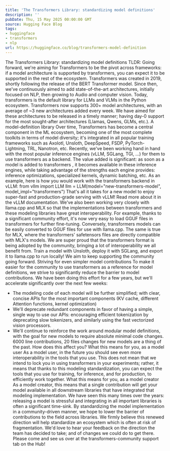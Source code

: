 ```yaml
---
title: 'The Transformers Library: standardizing model definitions'
description: ''
pubDate: Thu, 15 May 2025 00:00:00 GMT
source: Hugging Face Blog
tags:
- huggingface
- transformers
- nlp
url: https://huggingface.co/blog/transformers-model-definition
---
```


The Transformers Library: standardizing model definitions
TLDR: Going forward, we're aiming for Transformers to be the pivot across frameworks: if a model architecture is supported by transformers, you can expect it to be supported in the rest of the ecosystem.
Transformers was created in 2019, shortly following the release of the BERT Transformer model. Since then, we've continuously aimed to add state-of-the-art architectures, initially focused on NLP, then growing to Audio and computer vision. Today, transformers is the default library for LLMs and VLMs in the Python ecosystem.
Transformers now supports 300+ model architectures, with an average of ~3 new architectures added every week. We have aimed for these architectures to be released in a timely manner; having day-0 support for the most sought-after architectures (Llamas, Qwens, GLMs, etc.).
A model-definition library
Over time, Transformers has become a central component in the ML ecosystem, becoming one of the most complete toolkits in terms of model diversity; it's integrated in all popular training frameworks such as Axolotl, Unsloth, DeepSpeed, FSDP, PyTorch-Lightning, TRL, Nanotron, etc.
Recently, we've been working hand in hand with the most popular inference engines (vLLM, SGLang, TGI, ...) for them
to use transformers
as a backend. The value added is significant: as soon as a model is added to transformers
,
it becomes available in these inference engines, while taking advantage of the strengths each engine provides: inference optimizations, specialized kernels, dynamic batching, etc.
As an example, here is how you would work with the transformers
backend in vLLM:
from vllm import LLM
llm = LLM(model="new-transformers-model", model_impl="transformers")
That's all it takes for a new model to enjoy super-fast and production-grade serving with vLLM!
Read more about it in the vLLM documentation.
We've also been working very closely with llama.cpp and
MLX so that the implementations between transformers
and these modeling libraries have great interoperability. For example, thanks to a significant community effort,
it's now very easy to load GGUF files in transformers
for
further fine-tuning. Conversely, transformers models can be easily
converted to GGUF files for use with
llama.cpp.
The same is true for MLX, where the transformers' safetensors files are directly compatible with MLX's models.
We are super proud that the transformers
format is being adopted by the community, bringing a lot of interoperability
we all benefit from. Train a model with Unsloth, deploy it with SGLang, and export it to llama.cpp to run locally! We
aim to keep supporting the community going forward.
Striving for even simpler model contributions
To make it easier for the community to use transformers as a reference for model definitions, we strive to significantly reduce the barrier to model contributions. We have been doing this effort for a few years, but we'll accelerate significantly over the next few weeks:
- The modeling code of each model will be further simplified; with clear, concise APIs for the most important components (KV cache, different Attention functions, kernel optimization)
- We'll deprecate redundant components in favor of having a simple, single way to use our APIs: encouraging efficient tokenization by deprecating slow tokenizers, and similarly using the fast vectorized vision processors.
- We'll continue to reinforce the work around modular model definitions, with the goal for new models to require absolute minimal code changes. 6000 line contributions, 20 files changes for new models are a thing of the past.
How does this affect you?
What this means for you, as a model user
As a model user, in the future you should see even more interoperability in the tools that you use.
This does not mean that we intend to lock you in using transformers
in your experiments; rather, it means that
thanks to this modeling standardization, you can expect the tools that you use for training, for inference, and for
production, to efficiently work together.
What this means for you, as a model creator
As a model creator, this means that a single contribution will get your model available in all downstream libraries that have integrated that modeling implementation. We have seen this many times over the years: releasing a model is stressful and integrating in all important libraries is often a significant time-sink.
By standardizing the model implementation in a community-driven manner, we hope to lower the barrier of contributions to the field across libraries.
We firmly believe this renewed direction will help standardize an ecosystem which is often at risk of fragmentation. We'd love to hear your feedback on the direction the team has decided to take; and of changes we could do to get there. Please come and see us over at the transformers-community support tab on the Hub!